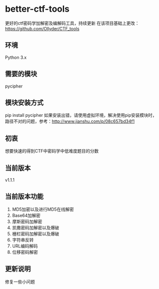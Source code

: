 # better-ctf-tools
更好的ctf密码学加解密及编解码工具，持续更新
在该项目基础上更改：https://github.com/Ollyder/CTF_tools

## 环境
Python 3.x

## 需要的模块
pycipher

## 模块安装方式
pip install pycipher
 如果安装出错，请使用虚拟环境，解决使用pip安装模块时，路径不对的问题，参考：http://www.jianshu.com/p/08c657bd34f1

## 初衷
想要快速的得到CTF中密码学中低难度题目的分数

## 当前版本
v1.1.1

## 当前版本功能
1. MD5加密以及进行MD5在线解密
2. Base64加解密
3. 摩斯密码加解密
4. 凯撒密码加解密以及爆破
5. 栅栏密码加解密以及爆破
6. 字符串反转
7. URL编码解码
8. 位移密码解密

## 更新说明
修复一些小问题
